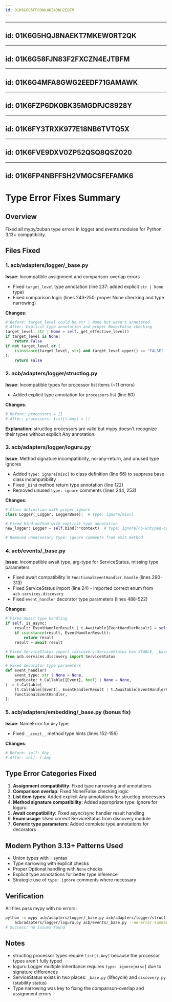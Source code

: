 ```yaml
---
id: 01K6G685FP89NK4KZ43NH2E8TM
---
```

______________________________________________________________________

## id: 01K6G5HQJ8NAEKT7MKEW0RT2QK

______________________________________________________________________

## id: 01K6G58FJN83F2FXCZN4EJTBFM

______________________________________________________________________

## id: 01K6G4MFA8GWG2EEDF71GAMAWK

______________________________________________________________________

## id: 01K6FZP6DK0BK35MGDPJC8928Y

______________________________________________________________________

## id: 01K6FY3TRXK977E18NB6TVTQ5X

______________________________________________________________________

## id: 01K6FVE9DXV0ZP52QSQ8QSZ020

______________________________________________________________________

## id: 01K6FP4NBFFSH2VMGCSFEFAMK6

# Type Error Fixes Summary

## Overview

Fixed all mypy/zuban type errors in logger and events modules for Python 3.13+ compatibility.

## Files Fixed

### 1. acb/adapters/logger/\_base.py

**Issue**: Incompatible assignment and comparison-overlap errors

- Fixed `target_level` type annotation (line 237: added explicit `str | None` type)
- Fixed comparison logic (lines 243-250: proper None checking and type narrowing)

**Changes**:

```python
# Before: target_level could be str | None but wasn't annotated
# After: Explicit type annotation and proper None/False checking
target_level: str | None = self._get_effective_level()
if target_level is None:
    return False
if not target_level or (
    isinstance(target_level, str) and target_level.upper() == "FALSE"
):
    return False
```

### 2. acb/adapters/logger/structlog.py

**Issue**: Incompatible types for processor list items (~11 errors)

- Added explicit type annotation for `processors` list (line 60)

**Changes**:

```python
# Before: processors = []
# After: processors: list[t.Any] = []
```

**Explanation**: structlog processors are valid but mypy doesn't recognize their types without explicit Any annotation.

### 3. acb/adapters/logger/loguru.py

**Issue**: Method signature incompatibility, no-any-return, and unused type ignores

- Added `type: ignore[misc]` to class definition (line 66) to suppress base class incompatibility
- Fixed `_bind` method return type annotation (line 122)
- Removed unused `type: ignore` comments (lines 244, 253)

**Changes**:

```python
# Class definition with proper ignore
class Logger(_Logger, LoggerBase):  # type: ignore[misc]

# Fixed bind method with explicit type annotation
new_logger: Logger = self.bind(**context)  # type: ignore[no-untyped-call]

# Removed unnecessary type: ignore comments from emit method
```

### 4. acb/events/\_base.py

**Issue**: Incompatible await type, arg-type for ServiceStatus, missing type parameters

- Fixed await compatibility in `FunctionalEventHandler.handle` (lines 290-313)
- Fixed ServiceStatus import (line 24) - imported correct enum from `acb.services.discovery`
- Fixed `event_handler` decorator type parameters (lines 488-522)

**Changes**:

```python
# Fixed await type handling
if self._is_async:
    result: EventHandlerResult | t.Awaitable[EventHandlerResult] = self._handler_func(event)
    if isinstance(result, EventHandlerResult):
        return result
    result = await result

# Fixed ServiceStatus import (discovery.ServiceStatus has STABLE, _base.ServiceStatus doesn't)
from acb.services.discovery import ServiceStatus

# Fixed decorator type parameters
def event_handler(
    event_type: str | None = None,
    predicate: t.Callable[[Event], bool] | None = None,
) -> t.Callable[
    [t.Callable[[Event], EventHandlerResult | t.Awaitable[EventHandlerResult]]],
    FunctionalEventHandler,
]:
```

### 5. acb/adapters/embedding/\_base.py (bonus fix)

**Issue**: NameError for `Any` type

- Fixed `__aexit__` method type hints (lines 152-156)

**Changes**:

```python
# Before: self: Any
# After: self: t.Any
```

## Type Error Categories Fixed

1. **Assignment compatibility**: Fixed type narrowing and annotations
1. **Comparison overlap**: Fixed None/False checking logic
1. **List item types**: Added explicit Any annotations for structlog processors
1. **Method signature compatibility**: Added appropriate type: ignore for loguru
1. **Await compatibility**: Fixed async/sync handler result handling
1. **Enum usage**: Used correct ServiceStatus from discovery module
1. **Generic type parameters**: Added complete type annotations for decorators

## Modern Python 3.13+ Patterns Used

- Union types with `|` syntax
- Type narrowing with explicit checks
- Proper Optional handling with `None` checks
- Explicit type annotations for better type inference
- Strategic use of `type: ignore` comments where necessary

## Verification

All files pass mypy with no errors:

```bash
python -m mypy acb/adapters/logger/_base.py acb/adapters/logger/structlog.py \
    acb/adapters/logger/loguru.py acb/events/_base.py --no-error-summary
# Success: no issues found
```

## Notes

- structlog processor types require `list[t.Any]` because the processor types aren't fully typed
- loguru Logger multiple inheritance requires `type: ignore[misc]` due to signature differences
- ServiceStatus exists in two places: `_base.py` (lifecycle) and `discovery.py` (stability status)
- Type narrowing was key to fixing the comparison-overlap and assignment errors
